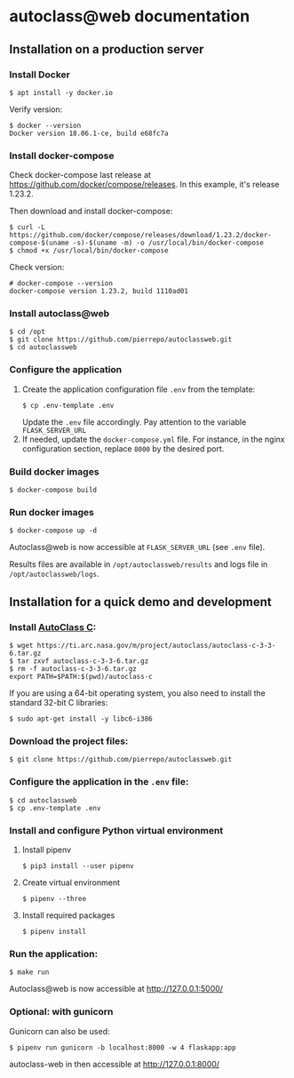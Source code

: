 # autoclass@web documentation

## Installation on a production server

### Install Docker
```
$ apt install -y docker.io
```
Verify version:
```
$ docker --version
Docker version 18.06.1-ce, build e68fc7a
```

### Install docker-compose

Check docker-compose last release at <https://github.com/docker/compose/releases>. In this example, it's release 1.23.2.

Then download and install docker-compose:
```
$ curl -L https://github.com/docker/compose/releases/download/1.23.2/docker-compose-$(uname -s)-$(uname -m) -o /usr/local/bin/docker-compose
$ chmod +x /usr/local/bin/docker-compose
```

Check version:
```
# docker-compose --version
docker-compose version 1.23.2, build 1110ad01
```

### Install autoclass@web

```
$ cd /opt
$ git clone https://github.com/pierrepo/autoclassweb.git
$ cd autoclassweb
```

### Configure the application

1. Create the application configuration file `.env` from the template:
    ```
    $ cp .env-template .env
    ```
    Update the `.env` file accordingly. Pay attention to the variable `FLASK_SERVER_URL`
2. If needed, update the `docker-compose.yml` file. For instance, in the nginx configuration section, replace `8000` by the desired port.


### Build docker images
```
$ docker-compose build
```

###  Run docker images
```
$ docker-compose up -d
```

Autoclass@web is now accessible at `FLASK_SERVER_URL` (see `.env` file).

Results files are available in `/opt/autoclassweb/results` and logs file in `/opt/autoclassweb/logs`.



## Installation for a quick demo and development

### Install [AutoClass C](https://ti.arc.nasa.gov/tech/rse/synthesis-projects-applications/autoclass/autoclass-c/):

```
$ wget https://ti.arc.nasa.gov/m/project/autoclass/autoclass-c-3-3-6.tar.gz
$ tar zxvf autoclass-c-3-3-6.tar.gz
$ rm -f autoclass-c-3-3-6.tar.gz
export PATH=$PATH:$(pwd)/autoclass-c
```
If you are using a 64-bit operating system, you also need to install the standard 32-bit C libraries:
```
$ sudo apt-get install -y libc6-i386
```

### Download the project files:
```
$ git clone https://github.com/pierrepo/autoclassweb.git
```

### Configure the application in the `.env` file:
```
$ cd autoclassweb
$ cp .env-template .env
```

### Install and configure Python virtual environment

1. Install pipenv
    ```
    $ pip3 install --user pipenv
    ```

2. Create virtual environment
    ```
    $ pipenv --three
    ```

3. Install required packages
    ```
    $ pipenv install
    ```

### Run the application:
```
$ make run
```

Autoclass@web is now accessible at <http://127.0.0.1:5000/>


### Optional: with gunicorn

Gunicorn can also be used:
```
$ pipenv run gunicorn -b localhost:8000 -w 4 flaskapp:app
```

autoclass-web in then accessible at <http://127.0.0.1:8000/>


